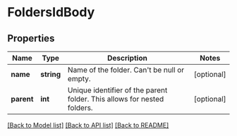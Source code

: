 # FoldersIdBody

## Properties
Name | Type | Description | Notes
------------ | ------------- | ------------- | -------------
**name** | **string** | Name of the folder. Can&#x27;t be null or empty. | [optional] 
**parent** | **int** | Unique identifier of the parent folder. This allows for nested folders. | [optional] 

[[Back to Model list]](../../README.md#documentation-for-models) [[Back to API list]](../../README.md#documentation-for-api-endpoints) [[Back to README]](../../README.md)

